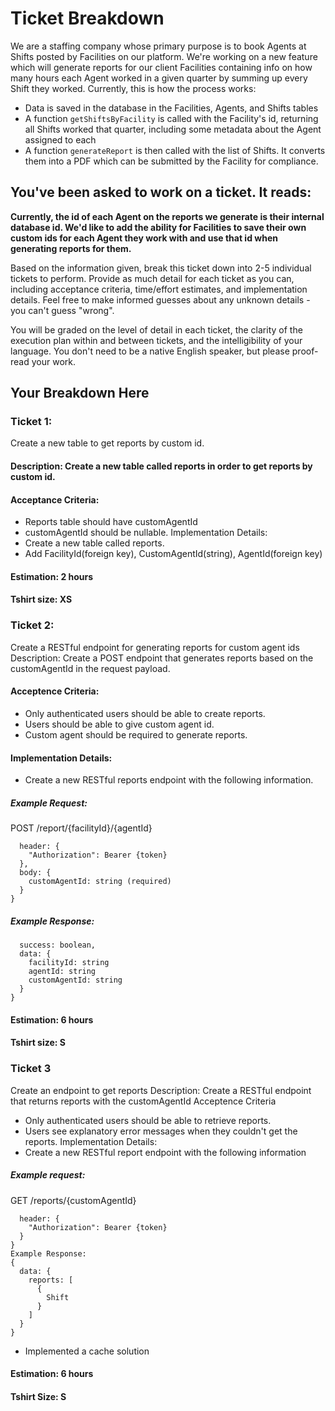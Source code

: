 # Ticket Breakdown

We are a staffing company whose primary purpose is to book Agents at Shifts posted by Facilities on our platform. We're working on a new feature which will generate reports for our client Facilities containing info on how many hours each Agent worked in a given quarter by summing up every Shift they worked. Currently, this is how the process works:

- Data is saved in the database in the Facilities, Agents, and Shifts tables
- A function `getShiftsByFacility` is called with the Facility's id, returning all Shifts worked that quarter, including some metadata about the Agent assigned to each
- A function `generateReport` is then called with the list of Shifts. It converts them into a PDF which can be submitted by the Facility for compliance.

## You've been asked to work on a ticket. It reads:

**Currently, the id of each Agent on the reports we generate is their internal database id. We'd like to add the ability for Facilities to save their own custom ids for each Agent they work with and use that id when generating reports for them.**

Based on the information given, break this ticket down into 2-5 individual tickets to perform. Provide as much detail for each ticket as you can, including acceptance criteria, time/effort estimates, and implementation details. Feel free to make informed guesses about any unknown details - you can't guess "wrong".

You will be graded on the level of detail in each ticket, the clarity of the execution plan within and between tickets, and the intelligibility of your language. You don't need to be a native English speaker, but please proof-read your work.

## Your Breakdown Here

### Ticket 1:

Create a new table to get reports by custom id.

#### Description: Create a new table called reports in order to get reports by custom id.

#### Acceptance Criteria:

- Reports table should have customAgentId
- customAgentId should be nullable.
  Implementation Details:
- Create a new table called reports.
- Add FacilityId(foreign key), CustomAgentId(string), AgentId(foreign key)

#### Estimation: 2 hours

#### Tshirt size: XS

### Ticket 2:

Create a RESTful endpoint for generating reports for custom agent ids  
Description: Create a POST endpoint that generates reports based on the customAgentId in the request payload.

#### Acceptence Criteria:

- Only authenticated users should be able to create reports.
- Users should be able to give custom agent id.
- Custom agent should be required to generate reports.

#### Implementation Details:

- Create a new RESTful reports endpoint with the following information.

##### Example Request:

POST /report/{facilityId}/{agentId}

```{
  header: {
    "Authorization": Bearer {token}
  },
  body: {
    customAgentId: string (required)
  }
}
```

##### Example Response:

```{
  success: boolean,
  data: {
    facilityId: string
    agentId: string
    customAgentId: string
  }
}
```

#### Estimation: 6 hours

#### Tshirt size: S

### Ticket 3

Create an endpoint to get reports
Description: Create a RESTful endpoint that returns reports with the customAgentId
Acceptence Criteria

- Only authenticated users should be able to retrieve reports.
- Users see explanatory error messages when they couldn't get the reports.
  Implementation Details:
- Create a new RESTful report endpoint with the following information

##### Example request:

GET /reports/{customAgentId}

```{
  header: {
    "Authorization": Bearer {token}
  }
}
Example Response:
{
  data: {
    reports: [
      {
        Shift
      }
    ]
  }
}
```

- Implemented a cache solution

#### Estimation: 6 hours

#### Tshirt Size: S
